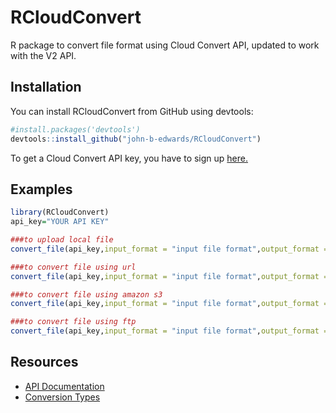# RCloudConvert

R package to convert file format using Cloud Convert API, updated to work with
the V2 API.

## Installation

You can install RCloudConvert from GitHub using devtools:
```R
#install.packages('devtools')
devtools::install_github("john-b-edwards/RCloudConvert")
```
To get a Cloud Convert API key, you have to sign up [here.](https://cloudconvert.com/)

## Examples

```R
library(RCloudConvert)
api_key="YOUR API KEY"

###to upload local file
convert_file(api_key,input_format = "input file format",output_format = "output file format",input="upload",file="path/to/file/filename.extension",dest_file = "path/to/file/output_filename.extension")

###to convert file using url
convert_file(api_key,input_format = "input file format",output_format = "output file format",input="download",file="url",dest_file = "path/to/file/output_filename.extension")

###to convert file using amazon s3
convert_file(api_key,input_format = "input file format",output_format = "output file format",input="s3",file="path/to/file/filename.extension",dest_file = "path/to/file/output_filename.extension",input_s3_accesskeyid = "s3 accesskeyid",input_s3_secretaccesskey = "s3 secretaccesskey",input_s3_bucket = "s3 bucket")

###to convert file using ftp
convert_file(api_key,input_format = "input file format",output_format = "output file format",input="ftp",file="path/to/file/filename.extension",dest_file = "path/to/file/output_filename.extension",input_ftp_host = "ftp host",input_ftp_port = "ftp port",input_ftp_user = "username",input_ftp_password = "password")
```

## Resources
* [API Documentation](https://cloudconvert.com/api/v2#overview)
* [Conversion Types](https://cloudconvert.com/api/v2/convert#convert-formats)
